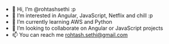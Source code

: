 - 👋 Hi, I’m @rohtashsethi :p
- 👀 I’m interested in Angular, JavaScript, Netflix and chill :p
- 🌱 I’m currently learning AWS and Python
- 💞️ I’m looking to collaborate on Angular or JavaScript projects
- 📫 You can reach me rohtash.sethi@gmail.com

<!---
rohtashsethi/rohtashsethi is a ✨ special ✨ repository because its `README.md` (this file) appears on your GitHub profile.
You can click the Preview link to take a look at your changes.
--->              
